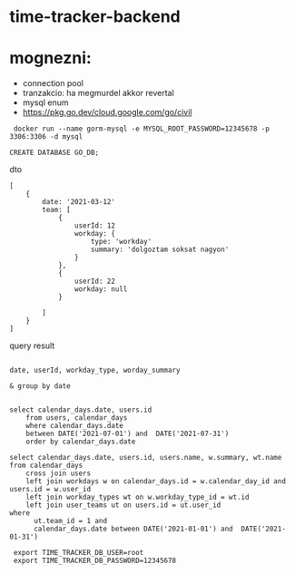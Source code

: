 # time-tracker-backend

# mognezni:
* connection pool
* tranzakcio: ha megmurdel akkor revertal
* mysql enum
* https://pkg.go.dev/cloud.google.com/go/civil


```shell
 docker run --name gorm-mysql -e MYSQL_ROOT_PASSWORD=12345678 -p 3306:3306 -d mysql
```

```shell
CREATE DATABASE GO_DB;
```

dto
```
[
    {
        date: '2021-03-12'
        team: [
            {
                userId: 12
                workday: {
                    type: 'workday'
                    summary: 'dolgoztam soksat nagyon'
                }
            },
            {
                userId: 22
                workday: null
            }

        ]
    }
]
```


query result
```

date, userId, workday_type, worday_summary

& group by date


```


```mysql
select calendar_days.date, users.id
    from users, calendar_days
    where calendar_days.date
    between DATE('2021-07-01') and  DATE('2021-07-31')
    order by calendar_days.date
```

```mysql
select calendar_days.date, users.id, users.name, w.summary, wt.name
from calendar_days
    cross join users
    left join workdays w on calendar_days.id = w.calendar_day_id and users.id = w.user_id
    left join workday_types wt on w.workday_type_id = wt.id
    left join user_teams ut on users.id = ut.user_id
where
      ut.team_id = 1 and
      calendar_days.date between DATE('2021-01-01') and  DATE('2021-01-31')
```


```shell
 export TIME_TRACKER_DB_USER=root
 export TIME_TRACKER_DB_PASSWORD=12345678
```